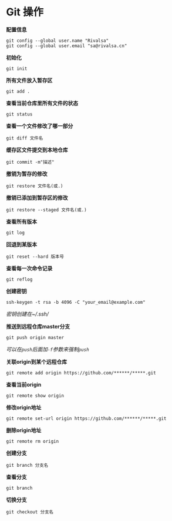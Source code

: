 # Git 操作

**配置信息**

```git
git config --global user.name "Rivalsa"
git config --global user.email "sa@rivalsa.cn"
```

**初始化**

```git
git init
```

**所有文件放入暂存区**

```git
git add .
```

**查看当前仓库里所有文件的状态**

```git
git status
```

**查看一个文件修改了哪一部分**

```git
git diff 文件名
```
**缓存区文件提交到本地仓库**

```git
git commit -m"描述"
```

**撤销为暂存的修改**

```git
git restore 文件名(或.)
```

**撤销已添加到暂存区的修改**

```git
git restore --staged 文件名(或.)
```

**查看所有版本**

```git
git log
```

**回退到某版本**

```git
git reset --hard 版本号
```

**查看每一次命令记录**

```git
git reflog
```

**创建密钥**

```git
ssh-keygen -t rsa -b 4096 -C "your_email@example.com"
```

*密钥创建在~/.ssh/*

**推送到远程仓库master分支**

```git
git push origin master
```

*可以在`push`后面加`-f`参数来强制`push`*

**关联origin到某个远程仓库**

```git
git remote add origin https://github.com/******/*****.git
```

**查看当前origin**

```git
git remote show origin
```

**修改origin地址**

```git
git remote set-url origin https://github.com/******/*****.git
```

**删除origin地址**

```git
git remote rm origin
```

**创建分支**

```git
git branch 分支名
```

**查看分支**

```git
git branch
```

**切换分支**

```git
git checkout 分支名
```

